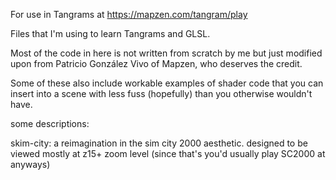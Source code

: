 
For use in Tangrams at https://mapzen.com/tangram/play


Files that I'm using to learn Tangrams and GLSL. 

Most of the code in here is not written from scratch by me but just modified 
upon from Patricio González Vivo of Mapzen, who deserves the credit. 

Some of these also include workable examples of shader code that you can 
insert into a scene with less fuss (hopefully) than you otherwise wouldn't have. 


some descriptions:

skim-city: a reimagination in the sim city 2000 aesthetic. designed to be viewed mostly at z15+ zoom level (since that's you'd usually play SC2000 at anyways)

